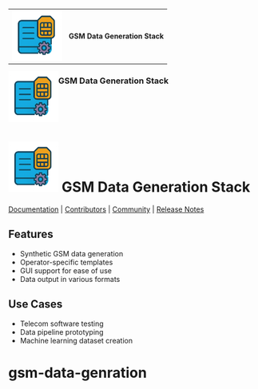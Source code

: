 <p align="center"> 
<table>
  <tr>
    <td><img src="https://raw.githubusercontent.com/hamzaqureshi5/gsm-data-generator-gui/ds0/src/resources/icon_without_text.png" width="100"/></td>
    <td><b>GSM Data Generation Stack</b></td>
  </tr>
</table>
</p>

<p align="center"> 
<img src="https://raw.githubusercontent.com/hamzaqureshi5/gsm-data-generator-gui/ds0/src/resources/icon_without_text.png" width="100" align="left" />
<h3>GSM Data Generation Stack</h3>
<br clear="left"/>
</p>

<img src=https://github.com/hamzaqureshi5/gsm-data-generator-gui/blob/ds0/src/resources/icon_without_text.png width=100/> GSM Data Generation Stack
==============================================
[Documentation](https://tvm.apache.org/docs) |
[Contributors](CONTRIBUTORS.md) |
[Community](https://tvm.apache.org/community) |
[Release Notes](NEWS.md)

## Features
- Synthetic GSM data generation
- Operator-specific templates
- GUI support for ease of use
- Data output in various formats

## Use Cases
- Telecom software testing
- Data pipeline prototyping
- Machine learning dataset creation

# gsm-data-genration



























